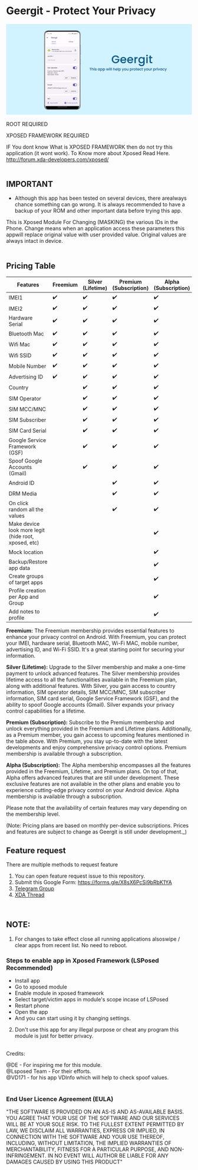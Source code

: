 # Geergit - Protect Your Privacy

![](banner.png)

ROOT REQUIRED

XPOSED FRAMEWORK REQUIRED

IF You dont know What is XPOSED FRAMEWORK then do not try this application (it wont work).
To Know more about Xposed Read Here.
http://forum.xda-developers.com/xposed/
<br/><br/>

## IMPORTANT

- Although this app has been tested on several devices, there arealways chance something can go wrong. It is always recommended to have a backup of your ROM and other important data before trying this app.

This is Xposed Module For Changing (MASKING) the various IDs in the Phone.
Change means when an application access these parameters this appwill replace original value with user provided value. Original values are always intact in device.
<br/><br/>

## Pricing Table

| Features                                             | Freemium | Silver (Lifetime) | Premium (Subscription) | Alpha (Subscription) |
| ---------------------------------------------------- | -------- | ----------------- | ---------------------- | -------------------- |
| IMEI1                                                | ✔️       | ✔️                | ✔️                     | ✔️                   |
| IMEI2                                                | ✔️       | ✔️                | ✔️                     | ✔️                   |
| Hardware Serial                                      | ✔️       | ✔️                | ✔️                     | ✔️                   |
| Bluetooth Mac                                        | ✔️       | ✔️                | ✔️                     | ✔️                   |
| Wifi Mac                                             | ✔️       | ✔️                | ✔️                     | ✔️                   |
| Wifi SSID                                            | ✔️       | ✔️                | ✔️                     | ✔️                   |
| Mobile Number                                        | ✔️       | ✔️                | ✔️                     | ✔️                   |
| Advertising ID                                       | ✔️       | ✔️                | ✔️                     | ✔️                   |
| Country                                              |          | ✔️                | ✔️                     | ✔️                   |
| SIM Operator                                         |          | ✔️                | ✔️                     | ✔️                   |
| SIM MCC/MNC                                          |          | ✔️                | ✔️                     | ✔️                   |
| SIM Subscriber                                       |          | ✔️                | ✔️                     | ✔️                   |
| SIM Card Serial                                      |          | ✔️                | ✔️                     | ✔️                   |
| Google Service Framework (GSF)                       |          | ✔️                | ✔️                     | ✔️                   |
| Spoof Google Accounts (Gmail)                        |          | ✔️                | ✔️                     | ✔️                   |
| Android ID                                           |          |                   | ✔️                     | ✔️                   |
| DRM Media                                            |          |                   | ✔️                     | ✔️                   |
| On click random all the values                       |          |                   | ✔️                     | ✔️                   |
| Make device look more legit (hide root, xposed, etc) |          |                   |                        | ✔️                   |
| Mock location                                        |          |                   |                        | ✔️                   |
| Backup/Restore app data                              |          |                   |                        | ✔️                   |
| Create groups of target apps                         |          |                   |                        | ✔️                   |
| Profile creation per App and Group                   |          |                   |                        | ✔️                   |
| Add notes to profile                                 |          |                   |                        | ✔️                   |

**Freemium:** The Freemium membership provides essential features to enhance your privacy control on Android. With Freemium, you can protect your IMEI, hardware serial, Bluetooth MAC, Wi-Fi MAC, mobile number, advertising ID, and Wi-Fi SSID. It's a great starting point for securing your information.

**Silver (Lifetime):** Upgrade to the Silver membership and make a one-time payment to unlock advanced features. The Silver membership provides lifetime access to all the functionalities available in the Freemium plan, along with additional features. With Silver, you gain access to country information, SIM operator details, SIM MCC/MNC, SIM subscriber information, SIM card serial, Google Service Framework (GSF), and the ability to spoof Google accounts (Gmail). Silver expands your privacy control capabilities for a lifetime.

**Premium (Subscription):** Subscribe to the Premium membership and unlock everything provided in the Freemium and Lifetime plans. Additionally, as a Premium member, you gain access to upcoming features mentioned in the table above. With Premium, you stay up-to-date with the latest developments and enjoy comprehensive privacy control options. Premium membership is available through a subscription.

**Alpha (Subscription):** The Alpha membership encompasses all the features provided in the Freemium, Lifetime, and Premium plans. On top of that, Alpha offers advanced features that are still under development. These exclusive features are not available in the other plans and enable you to experience cutting-edge privacy control on your Android device. Alpha membership is available through a subscription.

Please note that the availability of certain features may vary depending on the membership level.

(Note: Pricing plans are based on monthly per-device subscriptions. Prices and features are subject to change as Geergit is still under development._)

## Feature request

There are multiple methods to request feature

1. You can open feature request issue to this repository.
2. Submit this Google Form: https://forms.gle/X8sX6PcSi9bRbK1YA
3. [Telegram Group](https://t.me/geergit_xposed)
4. [XDA Thread](https://forum.xda-developers.com/t/app-xposed-5-0-13-geergit-a-module-to-protect-your-privacy.4573243/)

<br/>

## NOTE:

1. For changes to take effect close all running applications alsoswipe / clear apps from recent list. No need to reboot.

### Steps to enable app in Xposed Framework (LSPosed Recommended)

- Install app
- Go to xposed module
- Enable module in xposed framework
- Select target/victim apps in module's scope incase of LSPosed
- Restart phone
- Open the app
- And you can start using it by changing settings.

2. Don't use this app for any illegal purpose or cheat any program this module is just for better privacy.
   <br/><br/>

Credits:

@DE - For inspiring me for this module. <br/>
@Lsposed Team - For their efforts. <br/>
@VD171 - for his app VDInfo which will help to check spoof values.
<br/><br/>

### End User Licence Agreement (EULA)

"THE SOFTWARE IS PROVIDED ON AN AS-IS AND AS-AVAILABLE BASIS. YOU AGREE THAT YOUR USE OF THE SOFTWARE AND OUR SERVICES WILL BE AT YOUR SOLE RISK. TO THE FULLEST EXTENT PERMITTED BY LAW, WE DISCLAIM ALL WARRANTIES, EXPRESS OR IMPLIED, IN CONNECTION WITH THE SOFTWARE AND YOUR USE THEREOF, INCLUDING, WITHOUT LIMITATION, THE IMPLIED WARRANTIES OF MERCHANTABILITY, FITNESS FOR A PARTICULAR PURPOSE, AND NON-INFRINGEMENT. IN NO EVENT WILL AUTHOR BE LIABLE FOR ANY DAMAGES CAUSED BY USING THIS PRODUCT"
